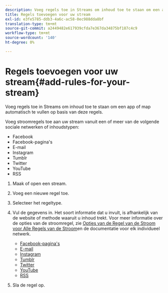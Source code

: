 ```yaml
---
description: Voeg regels toe in Streams om inhoud toe te staan om een app of map automatisch te vullen op basis van deze regels.
title: Regels toevoegen voor uw stream
exl-id: e3fe5785-ddb3-4a6c-ac58-0ec988dda8bf
translation-type: tm+mt
source-git-commit: a2449482e617939cfda7e367da34875bf187c4c9
workflow-type: tm+mt
source-wordcount: '140'
ht-degree: 0%

---
```


# Regels toevoegen voor uw stream{#add-rules-for-your-stream}

Voeg regels toe in Streams om inhoud toe te staan om een app of map automatisch te vullen op basis van deze regels.

Voeg stroomregels toe aan uw stream vanuit een of meer van de volgende sociale netwerken of inhoudstypen:

* Facebook
* Facebook-pagina&#39;s
* E-mail
* Instagram
* Tumblr
* Twitter
* YouTube
* RSS

1. Maak of open een stream.
1. Voeg een nieuwe regel toe.
1. Selecteer het regeltype.
1. Vul de gegevens in. Het soort informatie dat u invult, is afhankelijk van de website of methode waaruit u inhoud trekt. Voor meer informatie over de opties van de stroomregel, zie [Opties van de Regel van de Stroom voor Alle Regels van de Stroom](../c-streams/c-stream-rule-options-for-all-stream-rules.md#c_stream_rule_options_for_all_stream_rules)en de documentatie voor elk individueel netwerk.

   * [Facebook-pagina&#39;s](../c-streams/c-facebook-page-rules.md#c_facebook_page_rules)
   * [E-mail](../c-streams/c-email-rules.md#c_email_rules)
   * [Instagram](../c-streams/c-instagram-rules.md#c_instagram_rules)
   * [Tumblr](../c-streams/c-tumblr-rules.md#c_tumblr_rules)
   * [Twitter](../c-streams/c-twitter-rules.md#c_twitter_rules)
   * [YouTube](../c-streams/c-youtube-rules/c-youtube-rules.md#c_youtube_rules)
   * [RSS](../c-streams/c-rss-rules-streams.md#c_rss_rules_streams)

1. Sla de regel op.
